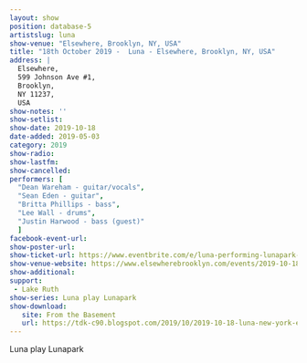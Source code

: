 ```yaml
---
layout: show
position: database-5
artistslug: luna
show-venue: "Elsewhere, Brooklyn, NY, USA"
title: "18th October 2019 -  Luna - Elsewhere, Brooklyn, NY, USA"
address: |
  Elsewhere, 
  599 Johnson Ave #1, 
  Brooklyn, 
  NY 11237, 
  USA
show-notes: ''
show-setlist: 
show-date: 2019-10-18
date-added: 2019-05-03
category: 2019
show-radio: 
show-lastfm: 
show-cancelled: 
performers: [
  "Dean Wareham - guitar/vocals",
  "Sean Eden - guitar",
  "Britta Phillips - bass",
  "Lee Wall - drums",
  "Justin Harwood - bass (guest)"
  ]
facebook-event-url: 
show-poster-url: 
show-ticket-url: https://www.eventbrite.com/e/luna-performing-lunapark-elsewhere-hall-tickets-61102576451
show-venue-website: https://www.elsewherebrooklyn.com/events/2019-10-18-luna-performing-lunapark/
show-additional: 
support:
 - Lake Ruth
show-series: Luna play Lunapark
show-download:
   site: From the Basement
   url: https://tdk-c90.blogspot.com/2019/10/2019-10-18-luna-new-york-elsewhere-hall.html
---
```

Luna play Lunapark

